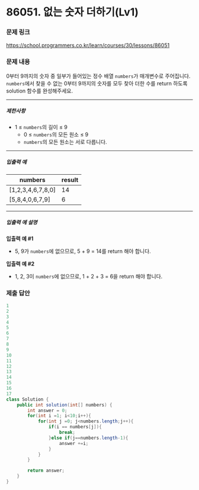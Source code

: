 # 86051. 없는 숫자 더하기(Lv1)
### 문제 링크
https://school.programmers.co.kr/learn/courses/30/lessons/86051
### 문제 내용
0부터 9까지의 숫자 중 일부가 들어있는 정수 배열 `numbers`가 매개변수로 주어집니다. `numbers`에서 찾을 수 없는 0부터 9까지의 숫자를 모두 찾아 더한 수를 return 하도록 solution 함수를 완성해주세요.

*** ** * ** ***

##### 제한사항

* 1 ≤ `numbers`의 길이 ≤ 9
  * 0 ≤ `numbers`의 모든 원소 ≤ 9
  * `numbers`의 모든 원소는 서로 다릅니다.

*** ** * ** ***

##### 입출력 예

|       numbers       | result |
|---------------------|--------|
| \[1,2,3,4,6,7,8,0\] | 14     |
| \[5,8,4,0,6,7,9\]   | 6      |

*** ** * ** ***

##### 입출력 예 설명

**입출력 예 #1**

* 5, 9가 `numbers`에 없으므로, 5 + 9 = 14를 return 해야 합니다.

**입출력 예 #2**

* 1, 2, 3이 `numbers`에 없으므로, 1 + 2 + 3 = 6을 return 해야 합니다.

### 제출 답안
```java
1
2
3
4
5
6
7
8
9
10
11
12
13
14
15
16
17
class Solution {
    public int solution(int[] numbers) {
        int answer = 0;
        for(int i =1; i<10;i++){
            for(int j =0; j<numbers.length;j++){
                if(i == numbers[j]){
                    break;
                }else if(j==numbers.length-1){
                    answer +=i;
                }
            }
        }

        return answer;
    }
}
```
